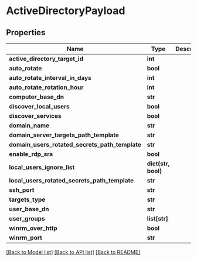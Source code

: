 # ActiveDirectoryPayload

## Properties
Name | Type | Description | Notes
------------ | ------------- | ------------- | -------------
**active_directory_target_id** | **int** |  | [optional] 
**auto_rotate** | **bool** |  | [optional] 
**auto_rotate_interval_in_days** | **int** |  | [optional] 
**auto_rotate_rotation_hour** | **int** |  | [optional] 
**computer_base_dn** | **str** |  | [optional] 
**discover_local_users** | **bool** |  | [optional] 
**discover_services** | **bool** |  | [optional] 
**domain_name** | **str** |  | [optional] 
**domain_server_targets_path_template** | **str** |  | [optional] 
**domain_users_rotated_secrets_path_template** | **str** |  | [optional] 
**enable_rdp_sra** | **bool** |  | [optional] 
**local_users_ignore_list** | **dict(str, bool)** |  | [optional] 
**local_users_rotated_secrets_path_template** | **str** |  | [optional] 
**ssh_port** | **str** |  | [optional] 
**targets_type** | **str** |  | [optional] 
**user_base_dn** | **str** |  | [optional] 
**user_groups** | **list[str]** |  | [optional] 
**winrm_over_http** | **bool** |  | [optional] 
**winrm_port** | **str** |  | [optional] 

[[Back to Model list]](../README.md#documentation-for-models) [[Back to API list]](../README.md#documentation-for-api-endpoints) [[Back to README]](../README.md)


